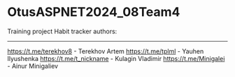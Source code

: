 # OtusASPNET2024_08Team4
Training project Habit tracker
authors:
_______
https://t.me/terekhov8 - Terekhov Artem
https://t.me/tplml - Yauhen Ilyushenka
https://t.me/t_nickname - Kulagin Vladimir
https://t.me/Minigalei  - Ainur Minigaliev 
